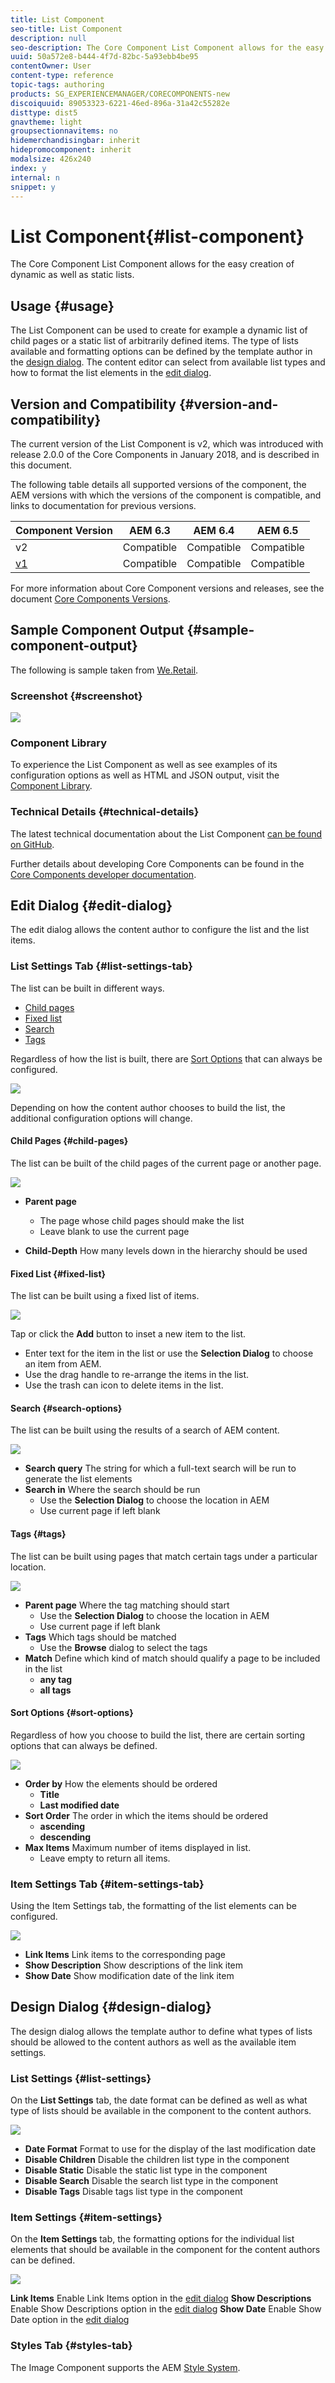 ```yaml
---
title: List Component
seo-title: List Component
description: null
seo-description: The Core Component List Component allows for the easy creation of dynamic as well as static lists.
uuid: 50a572e8-b444-4f7d-82bc-5a93ebb4be95
contentOwner: User
content-type: reference
topic-tags: authoring
products: SG_EXPERIENCEMANAGER/CORECOMPONENTS-new
discoiquuid: 89053323-6221-46ed-896a-31a42c55282e
disttype: dist5
gnavtheme: light
groupsectionnavitems: no
hidemerchandisingbar: inherit
hidepromocomponent: inherit
modalsize: 426x240
index: y
internal: n
snippet: y
---
```


# List Component{#list-component}

The Core Component List Component allows for the easy creation of dynamic as well as static lists.

## Usage {#usage}

The List Component can be used to create for example a dynamic list of child pages or a static list of arbitrarily defined items. The type of lists available and formatting options can be defined by the template author in the [design dialog](list.md#main-pars_title_1995166862). The content editor can select from available list types and how to format the list elements in the [edit dialog](list.md#main-pars_title).

## Version and Compatibility {#version-and-compatibility}

The current version of the List Component is v2, which was introduced with release 2.0.0 of the Core Components in January 2018, and is described in this document.

The following table details all supported versions of the component, the AEM versions with which the versions of the component is compatible, and links to documentation for previous versions.

|Component Version|AEM 6.3|AEM 6.4|AEM 6.5|
|--- |--- |--- |--- |
|v2|Compatible|Compatible|Compatible|
|[v1](list-v1.md)|Compatible|Compatible|Compatible|

For more information about Core Component versions and releases, see the document [Core Components Versions](versions.md).

## Sample Component Output {#sample-component-output}

The following is sample taken from [We.Retail](https://helpx.adobe.com/experience-manager/6-4/sites/developing/using/we-retail.html).

### Screenshot {#screenshot}

![](assets/screen_shot_2018-01-12at105924.png) 

### Component Library

To experience the List Component as well as see examples of its configuration options as well as HTML and JSON output, visit the [Component Library](http://opensource.adobe.com/aem-core-wcm-components/library/list.html).

### Technical Details {#technical-details}

The latest technical documentation about the List Component [can be found on GitHub](https://github.com/adobe/aem-core-wcm-components/blob/master/content/src/content/jcr_root/apps/core/wcm/components/list/v2/list).

Further details about developing Core Components can be found in the [Core Components developer documentation](developing.md). 

## Edit Dialog {#edit-dialog}

The edit dialog allows the content author to configure the list and the list items.

### List Settings Tab {#list-settings-tab}

The list can be built in different ways.

* [Child pages](list.md#child-pages)
* [Fixed list](list.md#fixed-list)
* [Search](list.md#search-options)
* [Tags](list.md#tags)

Regardless of how the list is built, there are [Sort Options](list.md#main-pars_title_1568376452) that can always be configured.

![](assets/chlimage_1-38.png)

Depending on how the content author chooses to build the list, the additional configuration options will change.

#### Child Pages {#child-pages}

The list can be built of the child pages of the current page or another page.

![](assets/chlimage_1-39.png)

* **Parent page**
  * The page whose child pages should make the list
  * Leave blank to use the current page

* **Child-Depth** 
  How many levels down in the hierarchy should be used

#### Fixed List {#fixed-list}

The list can be built using a fixed list of items.

![](assets/chlimage_1-40.png)

Tap or click the **Add** button to inset a new item to the list.

* Enter text for the item in the list or use the **Selection Dialog** to choose an item from AEM.
* Use the drag handle to re-arrange the items in the list.
* Use the trash can icon to delete items in the list.

#### Search {#search-options}

The list can be built using the results of a search of AEM content.

![](assets/chlimage_1-41.png)

* **Search query**
  The string for which a full-text search will be run to generate the list elements
* **Search in**
  Where the search should be run
  * Use the **Selection Dialog** to choose the location in AEM
  * Use current page if left blank

#### Tags {#tags}

The list can be built using pages that match certain tags under a particular location.

![](assets/chlimage_1-42.png)

* **Parent page**
  Where the tag matching should start
  * Use the **Selection Dialog** to choose the location in AEM
  * Use current page if left blank
* **Tags**
  Which tags should be matched
  * Use the **Browse** dialog to select the tags
* **Match**
  Define which kind of match should qualify a page to be included in the list
  * **any tag**
  * **all tags**

#### Sort Options {#sort-options}

Regardless of how you choose to build the list, there are certain sorting options that can always be defined.

![](assets/chlimage_1-43.png)

* **Order by**
  How the elements should be ordered
  * **Title**
  * **Last modified date**
* **Sort Order**
  The order in which the items should be ordered
  * **ascending**
  * **descending**
* **Max Items**
  Maximum number of items displayed in list.
  * Leave empty to return all items.

### Item Settings Tab {#item-settings-tab}

Using the Item Settings tab, the formatting of the list elements can be configured.

![](assets/chlimage_1-44.png)

* **Link Items**
  Link items to the corresponding page
* **Show Description**
  Show descriptions of the link item
* **Show Date**
  Show modification date of the link item

## Design Dialog {#design-dialog}

The design dialog allows the template author to define what types of lists should be allowed to the content authors as well as the available item settings.

### List Settings {#list-settings}

On the **List Settings** tab, the date format can be defined as well as what type of lists should be available in the component to the content authors.

![](assets/chlimage_1-45.png)

* **Date Format**
  Format to use for the display of the last modification date
* **Disable Children**
  Disable the children list type in the component
* **Disable Static**
  Disable the static list type in the component
* **Disable Search**
  Disable the search list type in the component
* **Disable Tags**
  Disable tags list type in the component

### Item Settings {#item-settings}

On the **Item Settings** tab, the formatting options for the individual list elements that should be available in the component for the content authors can be defined.

![](assets/chlimage_1-46.png)

**Link Items**
  Enable Link Items option in the [edit dialog](list.md#main-pars_title_550499279)
**Show Descriptions**
  Enable Show Descriptions option in the [edit dialog](list.md#main-pars_title_550499279)
**Show Date**
  Enable Show Date option in the [edit dialog](list.md#main-pars_title_550499279)

### Styles Tab {#styles-tab}

The Image Component supports the AEM [Style System](authoring.md#component-styling).
